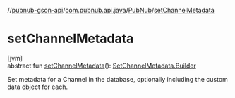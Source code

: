 //[pubnub-gson-api](../../../index.md)/[com.pubnub.api.java](../index.md)/[PubNub](index.md)/[setChannelMetadata](set-channel-metadata.md)

# setChannelMetadata

[jvm]\
abstract fun [setChannelMetadata](set-channel-metadata.md)(): [SetChannelMetadata.Builder](../../com.pubnub.api.java.endpoints.objects_api.channel/-set-channel-metadata/-builder/index.md)

Set metadata for a Channel in the database, optionally including the custom data object for each.
